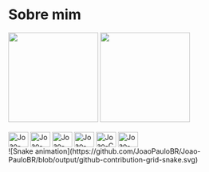 # Sobre mim
<div>
  
  <picture>
    <source 
    srcset="https://github-readme-stats.vercel.app/api?username=Joao-PauloBR&show_icons=true&theme=midnight-purple&hide=contribs&count_private=true&locale=pt-br"
    media="(prefers-color-scheme: dark)" />
    <source
    srcset="https://github-readme-stats.vercel.app/api?username=Joao-PauloBR&show_icons=true&theme=buefy&hide=contribs&count_private=true&locale=pt-br"
    media="(prefers-color-scheme: light), (prefers-color-scheme: no-preference)" />
    <img height="180em" src="https://github-readme-stats.vercel.app/api?username=Joao-PauloBR" />
  </picture>
  <picture>
    <source 
    srcset="https://github-readme-stats.vercel.app/api/top-langs/?username=Joao-PauloBR&layout=compact&theme=midnight-purple&locale=pt-br"
    media="(prefers-color-scheme: dark)" />
    <source
    srcset="https://github-readme-stats.vercel.app/api/top-langs/?username=Joao-PauloBR&layout=compact&theme=buefy&locale=pt-br"
    media="(prefers-color-scheme: light), (prefers-color-scheme: no-preference)" />
    <img height="180em" src="https://github-readme-stats.vercel.app/api/top-langs/?username=Joao-PauloBR" />
  </picture>
  
</div>
<div style="display: inline_block"><br>
  <img align="center" alt="Joao-HTML5" height="30" width="40" src="https://cdn.jsdelivr.net/gh/devicons/devicon/icons/html5/html5-original.svg">
  <img align="center" alt="Joao-CSS" height="30" width="40" src="https://cdn.jsdelivr.net/gh/devicons/devicon/icons/css3/css3-original.svg">
  <img align="center" alt="Joao-Python" height="30" width="40" src="https://cdn.jsdelivr.net/gh/devicons/devicon/icons/python/python-original.svg">
  <img align="center" alt="Joao-PHP" height="30" width="40" src="https://cdn.jsdelivr.net/gh/devicons/devicon/icons/php/php-original.svg">
  <img align="center" alt="Joao-C" height="30" width="40" src="https://cdn.jsdelivr.net/gh/devicons/devicon/icons/c/c-original.svg">
  <img align="center" alt="Joao-Java" height="30" width="40" src="https://cdn.jsdelivr.net/gh/devicons/devicon/icons/java/java-original.svg">
</div>
 ![Snake animation](https://github.com/JoaoPauloBR/Joao-PauloBR/blob/output/github-contribution-grid-snake.svg)                   




<!--
**Joao-PauloBR/Joao-PauloBR** is a ✨ _special_ ✨ repository because its `README.md` (this file) appears on your GitHub profile.

Here are some ideas to get you started:

- 🔭 I’m currently working on ...
- 🌱 I’m currently learning ...
- 👯 I’m looking to collaborate on ...
- 🤔 I’m looking for help with ...
- 💬 Ask me about ...
- 📫 How to reach me: ...
- 😄 Pronouns: ...
- ⚡ Fun fact: ...
-->
